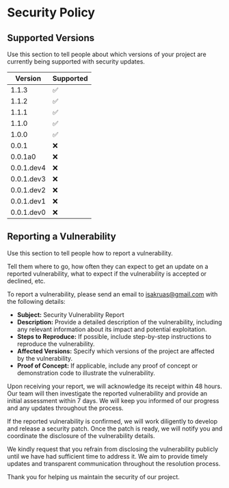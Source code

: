 # Security Policy

## Supported Versions

Use this section to tell people about which versions of your project are currently being supported with security updates.

| Version | Supported          |
| ------- | ------------------ |
| 1.1.3   | :white_check_mark: |
| 1.1.2   | :white_check_mark: |
| 1.1.1   | :white_check_mark: |
| 1.1.0   | :white_check_mark: |
| 1.0.0   | :white_check_mark: |
| 0.0.1   | :x:                |
| 0.0.1a0   | :x:                |
| 0.0.1.dev4   | :x:                |
| 0.0.1.dev3   | :x:                |
| 0.0.1.dev2   | :x:                |
| 0.0.1.dev1   | :x:                |
| 0.0.1.dev0   | :x:                |

## Reporting a Vulnerability

Use this section to tell people how to report a vulnerability.

Tell them where to go, how often they can expect to get an update on a
reported vulnerability, what to expect if the vulnerability is accepted or
declined, etc.

To report a vulnerability, please send an email to [isakruas@gmail.com](mailto:isakruas@gmail.com) with the following details:

- **Subject:** Security Vulnerability Report
- **Description:** Provide a detailed description of the vulnerability, including any relevant information about its impact and potential exploitation.
- **Steps to Reproduce:** If possible, include step-by-step instructions to reproduce the vulnerability.
- **Affected Versions:** Specify which versions of the project are affected by the vulnerability.
- **Proof of Concept:** If applicable, include any proof of concept or demonstration code to illustrate the vulnerability.

Upon receiving your report, we will acknowledge its receipt within 48 hours. Our team will then investigate the reported vulnerability and provide an initial assessment within 7 days. We will keep you informed of our progress and any updates throughout the process.

If the reported vulnerability is confirmed, we will work diligently to develop and release a security patch. Once the patch is ready, we will notify you and coordinate the disclosure of the vulnerability details.

We kindly request that you refrain from disclosing the vulnerability publicly until we have had sufficient time to address it. We aim to provide timely updates and transparent communication throughout the resolution process.

Thank you for helping us maintain the security of our project.
